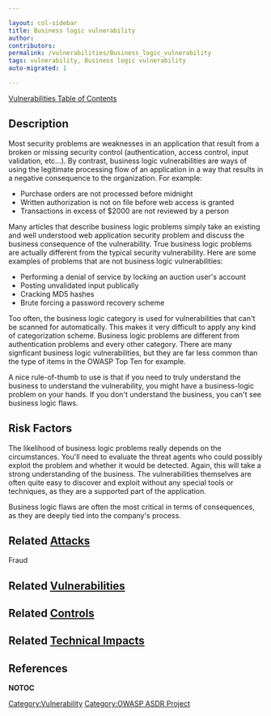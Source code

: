 ```yaml
---

layout: col-sidebar
title: Business logic vulnerability
author: 
contributors: 
permalink: /vulnerabilities/Business_logic_vulnerability
tags: vulnerability, Business logic vulnerability
auto-migrated: 1

---
```


[Vulnerabilities Table of Contents](ASDR_TOC_Vulnerabilities "wikilink")

## Description

Most security problems are weaknesses in an application that result from
a broken or missing security control (authentication, access control,
input validation, etc...). By contrast, business logic vulnerabilities
are ways of using the legitimate processing flow of an application in a
way that results in a negative consequence to the organization. For
example:

  - Purchase orders are not processed before midnight
  - Written authorization is not on file before web access is granted
  - Transactions in excess of $2000 are not reviewed by a person

Many articles that describe business logic problems simply take an
existing and well understood web application security problem and
discuss the business consequence of the vulnerability. True business
logic problems are actually different from the typical security
vulnerability. Here are some examples of problems that are not business
logic vulnerabilities:

  - Performing a denial of service by locking an auction user's account
  - Posting unvalidated input publically
  - Cracking MD5 hashes
  - Brute forcing a password recovery scheme

Too often, the business logic category is used for vulnerabilities that
can't be scanned for automatically. This makes it very difficult to
apply any kind of categorization scheme. Business logic problems are
different from authentication problems and every other category. There
are many signficant business logic vulnerabilities, but they are far
less common than the type of items in the OWASP Top Ten for example.

A nice rule-of-thumb to use is that if you need to truly understand the
business to understand the vulnerability, you might have a
business-logic problem on your hands. If you don't understand the
business, you can't see business logic flaws.

## Risk Factors

The likelihood of business logic problems really depends on the
circumstances. You'll need to evaluate the threat agents who could
possibly exploit the problem and whether it would be detected. Again,
this will take a strong understanding of the business. The
vulnerabilities themselves are often quite easy to discover and exploit
without any special tools or techniques, as they are a supported part of
the application.

Business logic flaws are often the most critical in terms of
consequences, as they are deeply tied into the company's process.

## Related [Attacks](Attacks "wikilink")

Fraud

## Related [Vulnerabilities](https://owasp.org/www-community/vulnerabilities/)

## Related [Controls](Controls "wikilink")

## Related [Technical Impacts](Technical_Impacts "wikilink")

## References

__NOTOC__

[Category:Vulnerability](Category:Vulnerability "wikilink")
[Category:OWASP ASDR Project](Category:OWASP_ASDR_Project "wikilink")